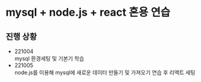 # mysql + node.js + react 혼용 연습
## 진행 상황
* 221004<br>mysql 환경세팅 및 기본기 학습
* 221005<br>node.js를 이용해 mysql에 새로운 데이터 만들기 및 가져오기 연습 후 리액트 세팅
